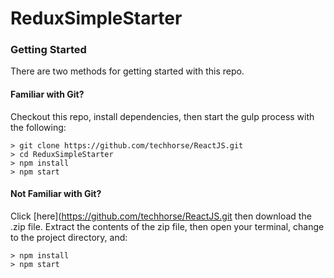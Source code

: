 # ReduxSimpleStarter



### Getting Started

There are two methods for getting started with this repo.

#### Familiar with Git?
Checkout this repo, install dependencies, then start the gulp process with the following:

```
> git clone https://github.com/techhorse/ReactJS.git
> cd ReduxSimpleStarter
> npm install
> npm start
```

#### Not Familiar with Git?
Click [here](https://github.com/techhorse/ReactJS.git then download the .zip file.  Extract the contents of the zip file, then open your terminal, change to the project directory, and:

```
> npm install
> npm start
```
